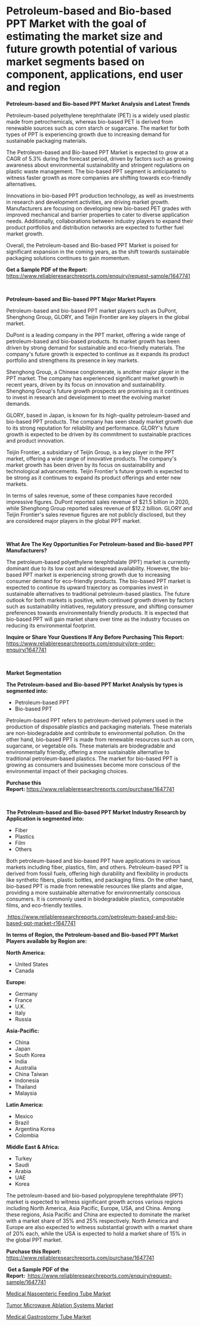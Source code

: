 <p><h1>Petroleum-based and Bio-based PPT Market with the goal of estimating the market size and future growth potential of various market segments based on component, applications, end user and region</h1></p><p><strong>Petroleum-based and Bio-based PPT Market Analysis and Latest Trends</strong></p>
<p><p>Petroleum-based polyethylene terephthalate (PET) is a widely used plastic made from petrochemicals, whereas bio-based PET is derived from renewable sources such as corn starch or sugarcane. The market for both types of PPT is experiencing growth due to increasing demand for sustainable packaging materials. </p><p>The Petroleum-based and Bio-based PPT Market is expected to grow at a CAGR of 5.3% during the forecast period, driven by factors such as growing awareness about environmental sustainability and stringent regulations on plastic waste management. The bio-based PPT segment is anticipated to witness faster growth as more companies are shifting towards eco-friendly alternatives.</p><p>Innovations in bio-based PPT production technology, as well as investments in research and development activities, are driving market growth. Manufacturers are focusing on developing new bio-based PET grades with improved mechanical and barrier properties to cater to diverse application needs. Additionally, collaborations between industry players to expand their product portfolios and distribution networks are expected to further fuel market growth.</p><p>Overall, the Petroleum-based and Bio-based PPT Market is poised for significant expansion in the coming years, as the shift towards sustainable packaging solutions continues to gain momentum.</p></p>
<p><strong>Get a Sample PDF of the Report:&nbsp;</strong> <a href="https://www.reliableresearchreports.com/enquiry/request-sample/1647741">https://www.reliableresearchreports.com/enquiry/request-sample/1647741</a></p>
<p>&nbsp;</p>
<p><strong>Petroleum-based and Bio-based PPT Major Market Players</strong></p>
<p><p>Petroleum-based and bio-based PPT market players such as DuPont, Shenghong Group, GLORY, and Teijin Frontier are key players in the global market. </p><p>DuPont is a leading company in the PPT market, offering a wide range of petroleum-based and bio-based products. Its market growth has been driven by strong demand for sustainable and eco-friendly materials. The company's future growth is expected to continue as it expands its product portfolio and strengthens its presence in key markets.</p><p>Shenghong Group, a Chinese conglomerate, is another major player in the PPT market. The company has experienced significant market growth in recent years, driven by its focus on innovation and sustainability. Shenghong Group's future growth prospects are promising as it continues to invest in research and development to meet the evolving market demands.</p><p>GLORY, based in Japan, is known for its high-quality petroleum-based and bio-based PPT products. The company has seen steady market growth due to its strong reputation for reliability and performance. GLORY's future growth is expected to be driven by its commitment to sustainable practices and product innovation.</p><p>Teijin Frontier, a subsidiary of Teijin Group, is a key player in the PPT market, offering a wide range of innovative products. The company's market growth has been driven by its focus on sustainability and technological advancements. Teijin Frontier's future growth is expected to be strong as it continues to expand its product offerings and enter new markets.</p><p>In terms of sales revenue, some of these companies have recorded impressive figures. DuPont reported sales revenue of $21.5 billion in 2020, while Shenghong Group reported sales revenue of $12.2 billion. GLORY and Teijin Frontier's sales revenue figures are not publicly disclosed, but they are considered major players in the global PPT market.</p></p>
<p>&nbsp;</p>
<p><strong>What Are The Key Opportunities For Petroleum-based and Bio-based PPT Manufacturers?</strong></p>
<p><p>The petroleum-based polyethylene terephthalate (PPT) market is currently dominant due to its low cost and widespread availability. However, the bio-based PPT market is experiencing strong growth due to increasing consumer demand for eco-friendly products. The bio-based PPT market is expected to continue its upward trajectory as companies invest in sustainable alternatives to traditional petroleum-based plastics. The future outlook for both markets is positive, with continued growth driven by factors such as sustainability initiatives, regulatory pressure, and shifting consumer preferences towards environmentally friendly products. It is expected that bio-based PPT will gain market share over time as the industry focuses on reducing its environmental footprint.</p></p>
<p><strong>Inquire or Share Your Questions If Any Before Purchasing This Report:</strong> <a href="https://www.reliableresearchreports.com/enquiry/pre-order-enquiry/1647741">https://www.reliableresearchreports.com/enquiry/pre-order-enquiry/1647741</a></p>
<p>&nbsp;</p>
<p><strong>Market Segmentation</strong></p>
<p><strong>The Petroleum-based and Bio-based PPT Market Analysis by types is segmented into:</strong></p>
<p><ul><li>Petroleum-based PPT</li><li>Bio-based PPT</li></ul></p>
<p><p>Petroleum-based PPT refers to petroleum-derived polymers used in the production of disposable plastics and packaging materials. These materials are non-biodegradable and contribute to environmental pollution. On the other hand, bio-based PPT is made from renewable resources such as corn, sugarcane, or vegetable oils. These materials are biodegradable and environmentally friendly, offering a more sustainable alternative to traditional petroleum-based plastics. The market for bio-based PPT is growing as consumers and businesses become more conscious of the environmental impact of their packaging choices.</p></p>
<p><strong>Purchase this Report:&nbsp;</strong><a href="https://www.reliableresearchreports.com/purchase/1647741">https://www.reliableresearchreports.com/purchase/1647741</a></p>
<p>&nbsp;</p>
<p><strong>The Petroleum-based and Bio-based PPT Market Industry Research by Application is segmented into:</strong></p>
<p><ul><li>Fiber</li><li>Plastics</li><li>Film</li><li>Others</li></ul></p>
<p><p>Both petroleum-based and bio-based PPT have applications in various markets including fiber, plastics, film, and others. Petroleum-based PPT is derived from fossil fuels, offering high durability and flexibility in products like synthetic fibers, plastic bottles, and packaging films. On the other hand, bio-based PPT is made from renewable resources like plants and algae, providing a more sustainable alternative for environmentally conscious consumers. It is commonly used in biodegradable plastics, compostable films, and eco-friendly textiles.</p></p>
<p><a href="https://www.reliableresearchreports.com/petroleum-based-and-bio-based-ppt-market-r1647741">&nbsp;https://www.reliableresearchreports.com/petroleum-based-and-bio-based-ppt-market-r1647741</a></p>
<p><strong>In terms of Region, the Petroleum-based and Bio-based PPT Market Players available by Region are:</strong></p>
<p>
    <p> <strong> North America: </strong>
        <ul>
            <li>United States</li>
            <li>Canada</li>
        </ul>
        </p> 
    <p> <strong> Europe: </strong>
        <ul>
            <li>Germany</li>
            <li>France</li>
            <li>U.K.</li>
            <li>Italy</li>
            <li>Russia</li>
        </ul>
        </p> 
    <p> <strong> Asia-Pacific: </strong>
        <ul>
            <li>China</li>
            <li>Japan</li>
            <li>South Korea</li>
            <li>India</li>
            <li>Australia</li>
            <li>China Taiwan</li>
            <li>Indonesia</li>
            <li>Thailand</li>
            <li>Malaysia</li>
        </ul>
        </p> 
    <p> <strong> Latin America: </strong>
        <ul>
            <li>Mexico</li>
            <li>Brazil</li>
            <li>Argentina Korea</li>
            <li>Colombia</li>
        </ul>
        </p> 
    <p> <strong> Middle East & Africa: </strong>
        <ul>
            <li>Turkey</li>
            <li>Saudi</li>
            <li>Arabia</li>
            <li>UAE</li>
            <li>Korea</li>
        </ul>
    </p>
    </p>
<p><p>The petroleum-based and bio-based polypropylene terephthalate (PPT) market is expected to witness significant growth across various regions including North America, Asia Pacific, Europe, USA, and China. Among these regions, Asia Pacific and China are expected to dominate the market with a market share of 35% and 25% respectively. North America and Europe are also expected to witness substantial growth with a market share of 20% each, while the USA is expected to hold a market share of 15% in the global PPT market.</p></p>
<p><strong>Purchase this Report: </strong><a href="https://www.reliableresearchreports.com/purchase/1647741">https://www.reliableresearchreports.com/purchase/1647741</a></p>
<p>&nbsp;<strong>Get a Sample PDF of the Report:&nbsp;&nbsp;</strong><a href="https://www.reliableresearchreports.com/enquiry/request-sample/1647741">https://www.reliableresearchreports.com/enquiry/request-sample/1647741</a></p>
<p><strong></strong></p>
<p><p><a href="https://www.linkedin.com/pulse/medical-nasoenteric-feeding-tube-market-size-reveals-best-yw4hf">Medical Nasoenteric Feeding Tube Market</a></p><p><a href="https://www.linkedin.com/pulse/tumor-microwave-ablation-systems-market-size-reveals-best-7s8kf">Tumor Microwave Ablation Systems Market</a></p><p><a href="https://www.linkedin.com/pulse/medical-gastrostomy-tube-market-insights-cagr-trends-growth-lihrf">Medical Gastrostomy Tube Market</a></p></p>